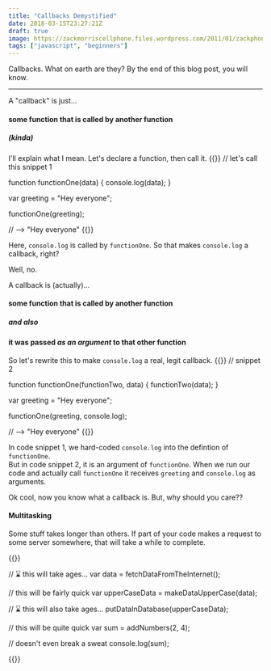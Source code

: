 ```yaml
---
title: "Callbacks Demystified"
date: 2018-03-15T23:27:21Z
draft: true
image: https://zackmorriscellphone.files.wordpress.com/2011/01/zackphone.jpg
tags: ["javascript", "beginners"]
---
```


Callbacks.  What on earth are they?
By the end of this blog post, you will know.
<!--more-->

---
A "callback" is just... 

#### some function that is called by another function 

##### (kinda)


I'll explain what I mean. Let's declare a function, then call it.
{{<highlight javascript>}}
// let's call this snippet 1

function functionOne(data) { 
	console.log(data);
}

var greeting = "Hey everyone";

functionOne(greeting);

// --> "Hey everyone"
{{</highlight>}}

Here, `console.log` is called by `functionOne`.
So that makes `console.log` a callback, right?  

Well, no.

A callback is (actually)...

#### some function that is called by another function 
##### and also
#### it was passed _as an argument_ to that other function


So let's rewrite this to make `console.log` a real, legit callback.
{{<highlight javascript>}}
// snippet 2

function functionOne(functionTwo, data) { 
	functionTwo(data);
}

var greeting = "Hey everyone";

functionOne(greeting, console.log);

// --> "Hey everyone"
{{</highlight>}}

In code snippet 1, we hard-coded `console.log` into the defintion of `functionOne`.  
But in code snippet 2, it is an argument of `functionOne`.  When we run our code and actually call `functionOne` it receives `greeting` and `console.log` as arguments.

Ok cool, now you know what a callback is.  But, why should you care??

#### Multitasking

Some stuff takes longer than others.  If part of your code makes a request to some server somewhere, that will take a while to complete. 


{{<highlight javascript>}}

// ⌛️ this will take ages...
var data = fetchDataFromTheInternet();

// this will be fairly quick
var upperCaseData = makeDataUpperCase(data);

// ⌛️ this will also take ages...
putDataInDatabase(upperCaseData);

// this will be quite quick
var sum = addNumbers(2, 4);

// doesn't even break a sweat
console.log(sum);

{{</highlight>}}